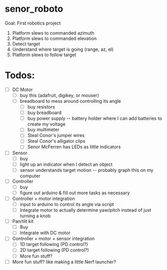 # senor_roboto
Goal: First robotics project
1. Platform slews to commanded azimuth
2. Platform slews to commanded elevation
3. Detect target
4. Understand where target is going (range, az, el)
5. Platform slews to follow target

# Todos:  
- [ ] DC Motor 
  - [ ] buy this (adafruit, digikey, or mouser)
  - [ ] breadboard to mess around controlling its angle
    - [ ] buy resistors
    - [ ] buy breadboard
    - [ ] buy power supply -- battery holder where I can add batteries to create my voltage
    - [ ] buy multimeter
    - [ ] Steal Conor's jumper wires
    - [ ] Steal Conor's alligator clips
    - [ ] Senor McFerren has LEDs as little indicators
- [ ] Sensor
  - [ ] buy
  - [ ] light up an indicator when I detect an object 
  - [ ] sensor understands target motion -- probably graph this on my computer
- [ ] Controller
  - [ ] buy
  - [ ] figure out arduino & fill out more tasks as necessary
- [ ] Controller + motor integration
  - [ ] input to arduino to control its angle via script
  - [ ] Integrate motor to actually determine yaw/pitch instead of just turning a knob
- [ ] Pan/tilt kit
  - [ ] Buy
  - [ ] Integrate with DC motor
- [ ] Controller + motor + sensor integration
  - [ ] 1D target following (PD control?)
  - [ ] 2D target following (PD control?)
  - [ ] More fun stuff?
- [ ] More fun stuff? like making a little Nerf launcher?
